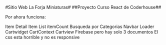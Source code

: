 #Sitio Web La Forja Miniaturas#
##Proyecto Curso React de Coderhouse##

Por ahora funciona:

Item Detail
Item List
itemCount
Busqueda por Categorias
Navbar
Loader
Cartwidget
CartContext
Cartview
Firebase pero hay solo 3 documentos
El css esta horrible y no es responsive 

